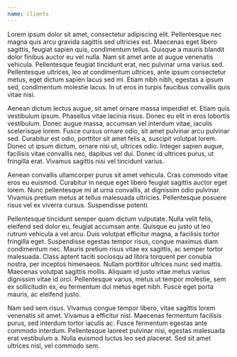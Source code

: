 ```yaml
---
name: clients
---
```


Lorem ipsum dolor sit amet, consectetur adipiscing elit. Pellentesque nec magna quis arcu gravida sagittis sed ultricies est. Maecenas eget libero sagittis, feugiat sapien quis, condimentum tellus. Quisque a mauris blandit dolor finibus auctor eu vel nulla. Nam sit amet ante at augue venenatis vehicula. Pellentesque feugiat tincidunt erat, nec pulvinar urna varius sed. Pellentesque ultrices, leo at condimentum ultrices, ante ipsum consectetur metus, eget dictum sapien lacus sed mi. Etiam nibh nibh, egestas a ipsum sed, condimentum molestie lacus. In ut eros in turpis faucibus convallis quis vitae nisi.

Aenean dictum lectus augue, sit amet ornare massa imperdiet et. Etiam quis vestibulum ipsum. Phasellus vitae lacinia risus. Donec eu elit in eros lobortis vestibulum. Donec augue massa, accumsan vel interdum vitae, iaculis scelerisque lorem. Fusce cursus ornare odio, sit amet pulvinar arcu pulvinar sed. Curabitur est odio, porttitor sit amet felis a, suscipit volutpat lorem. Donec ut ipsum dictum, ornare nisi ut, ultrices odio. Integer sapien augue, facilisis vitae convallis nec, dapibus vel dui. Donec id ultrices purus, ut fringilla erat. Vivamus sagittis nisi vel tincidunt varius.

Aenean convallis ullamcorper purus sit amet vehicula. Cras commodo vitae eros eu euismod. Curabitur in neque eget libero feugiat sagittis auctor eget lorem. Nunc pellentesque mi at urna convallis, at dignissim odio pulvinar. Vivamus pretium metus at tellus malesuada ultricies. Pellentesque posuere risus vel ex viverra cursus. Suspendisse potenti.

Pellentesque tincidunt semper quam dictum vulputate. Nulla velit felis, eleifend sed dolor eu, feugiat accumsan ante. Quisque eu justo ut leo rutrum vehicula a vel arcu. Duis volutpat efficitur magna, a facilisis tortor fringilla eget. Suspendisse egestas tempor risus, congue maximus diam condimentum nec. Mauris pretium risus vitae ex sagittis, ac semper tortor malesuada. Class aptent taciti sociosqu ad litora torquent per conubia nostra, per inceptos himenaeos. Nullam porttitor ultrices nunc sed mattis. Maecenas volutpat sagittis mollis. Aliquam id justo vitae metus varius dignissim vitae id orci. Pellentesque varius, metus ut tempor molestie, sem ex sollicitudin ex, eu fermentum dui metus eget nibh. Fusce eget porta mauris, ac eleifend justo.

Nam sed sem risus. Vivamus congue tempor libero, vitae sagittis lorem venenatis sit amet. Vivamus a efficitur nisl. Maecenas fermentum facilisis purus, sed interdum tortor iaculis ac. Fusce fermentum egestas ante commodo interdum. Pellentesque laoreet pulvinar nisi, egestas malesuada erat vestibulum a. Nulla euismod luctus leo sed placerat. Sed sit amet ultrices nisl, vel commodo sem.

